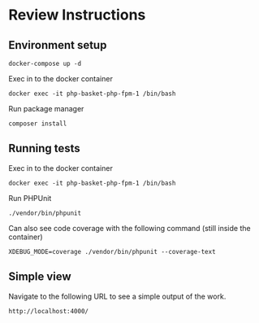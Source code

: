# Review Instructions

## Environment setup
```
docker-compose up -d
```

Exec in to the docker container

```
docker exec -it php-basket-php-fpm-1 /bin/bash
```

Run package manager

```
composer install
```

## Running tests

Exec in to the docker container

```
docker exec -it php-basket-php-fpm-1 /bin/bash
```

Run PHPUnit

```
./vendor/bin/phpunit
```

Can also see code coverage with the following command (still inside the container)
```
XDEBUG_MODE=coverage ./vendor/bin/phpunit --coverage-text
```

## Simple view

Navigate to the following URL to see a simple output of the work.

```
http://localhost:4000/
```